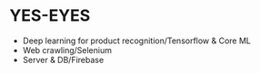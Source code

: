 # YES-EYES

- Deep learning for product recognition/Tensorflow & Core ML
- Web crawling/Selenium
- Server & DB/Firebase
